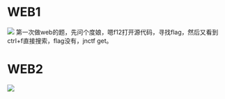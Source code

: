 # WEB1
![ ](E:\我爱学习\vscode\图片1.png)
第一次做web的题，先问个度娘，嗯f12打开源代码，寻找flag，然后又看到ctrl+f直接搜索，flag没有，jnctf get。
# WEB2
![ ](C:\Users\lenovo\Desktop\招新赛\图片1.png)